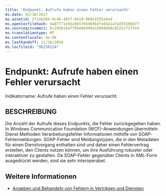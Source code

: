 ```yaml
---
title: 'Endpunkt: Aufrufe haben einen Fehler verursacht'
ms.date: 03/30/2017
ms.assetid: 271e6284-9c4b-465f-b619-069e1555a5e4
ms.openlocfilehash: da8f771e93a9457944046dfe84a1a7a455388d77
ms.sourcegitcommit: bc293b14af795e0e999e3304dd40c0222cf2ffe4
ms.translationtype: MT
ms.contentlocale: de-DE
ms.lasthandoff: 11/26/2020
ms.locfileid: "96250124"
---
```

# <a name="endpoint-calls-faulted"></a>Endpunkt: Aufrufe haben einen Fehler verursacht

Indikatorname: Aufrufe haben einen Fehler verursacht.  
  
## <a name="description"></a>BESCHREIBUNG  

 Die Anzahl der Aufrufe dieses Endpunkts, die Fehler zurückgegeben haben. In Windows Communication Foundation (WCF)-Anwendungen übermitteln Dienst Methoden Verarbeitungsfehler Informationen mithilfe von SOAP-Fehlermeldungen. SOAP-Fehler sind Meldungstypen, die in den Metadaten für einen Dienstvorgang enthalten sind und daher einen Fehlervertrag erstellen, den Clients nutzen können, um ihre Ausführung robuster oder interaktiver zu gestalten. Da SOAP-Fehler gegenüber Clients in XML-Form ausgedrückt werden, sind sie sehr interoperabel.  
  
## <a name="see-also"></a>Weitere Informationen

- [Angeben und Behandeln von Fehlern in Verträgen und Diensten](../../specifying-and-handling-faults-in-contracts-and-services.md)
